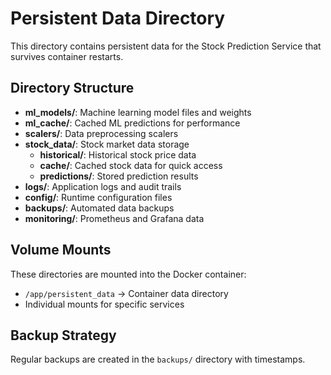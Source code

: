 # Persistent Data Directory

This directory contains persistent data for the Stock Prediction Service that survives container restarts.

## Directory Structure

- **ml_models/**: Machine learning model files and weights
- **ml_cache/**: Cached ML predictions for performance
- **scalers/**: Data preprocessing scalers
- **stock_data/**: Stock market data storage
  - **historical/**: Historical stock price data
  - **cache/**: Cached stock data for quick access
  - **predictions/**: Stored prediction results
- **logs/**: Application logs and audit trails
- **config/**: Runtime configuration files
- **backups/**: Automated data backups
- **monitoring/**: Prometheus and Grafana data

## Volume Mounts

These directories are mounted into the Docker container:
- `/app/persistent_data` → Container data directory
- Individual mounts for specific services

## Backup Strategy

Regular backups are created in the `backups/` directory with timestamps.

